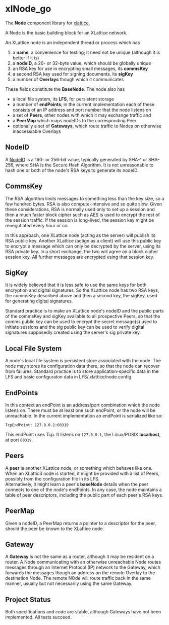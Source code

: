 <h1 class="libTop">xlNode_go</h1>

The **Node** component library for 
[xlattice.](https://jddixon.github.io/xlattice_go)

A Node is the basic building block for an XLattice network.  

An XLattice node is an independent thread or process which has

1. a **name**, a convenience for testing; it need not be unique (although
   it is better if it is)
2. a **nodeID**, a 20- or 32-byte value, which should be globally unique
3. an RSA key for use in encrypting small messages, its **commsKey**
4. a second RSA key used for signing documents, its **sigKey**
5. a number of **Overlays** though which it communicates

These fields constitute the **BaseNode**.  The node also has 

* a local file system, its **LFS**, for persistent storage
* a number of **endPoints**; in the current implementation each of these 
  consists of an IP address and port number that the node listens on
* a set of **Peers**, other nodes with which it may exchange traffic and
* a **PeerMap** which maps nodeIDs to the corresponding Peer
* optionally a set of **Gateways**, which route traffic to Nodes on 
  otherwise inaccessiable Overlays

## NodeID

A [NodeID](https://jddixon.github.io/xlNodeID_go)
is a 160- or 256-bit value, typically generated by SHA-1 or SHA-256,
where SHA is the Secure Hash Algorithm.  It is not unreasonable
to hash one or both of the node's RSA keys to generate its nodeID.

## CommsKey

The RSA algorithm limits messages to something less than the key size,
so a few hundred bytes.  RSA is also compute-intensive and so quite slow.
Given these considerations, RSA is normally used only to set up a session
and then a much faster block cipher such as AES is used to encrypt the rest 
of the session traffic.  If the session is long-lived, the session key 
might be renegotiated every hour or so.

In this approach, one XLattice node (acting as the server) will publish
its RSA public key.  Another XLattice (actign as a client) will use this
public key to encrypt a message which can only be decrypted by the server,
using its RSA private key.  In a short exchange, the two will agree on a
block cipher session key.  All further messages are encrypted using that
session key.

## SigKey

It is widely believed that it is less safe to use the same keys for both
encryption and digital signatures.  So the XLattice node has two RSA keys,
the commsKey described above and then a second key, the sigKey, used for
generating digital signatures.  

Standard practice is to make an XLattice node's nodeID and the public 
parts of the commsKey and sigKey available to all prospective Peers, 
so that the comms public key can be used to encrypt the secret message(s)
used to initiate sessions and the sig public key can be used to verify
digital signatures supposedly created using the server's sig private key.

## Local File System

A node's local file system is persistent store associated with the 
node.  The node may stores its configuration data there, so that the
node can recover from failures.  Standard practice is to store 
application-specific data in the LFS and basic configuraton data in
LFS/.xlattice/node.config

## EndPoints

In this context an endPoint is an address/port combination which the
node listens on.  There must be at least one such endPoint, or the
node will be unreachable.  In the current implementation an endPoint
is serialized like so:

    TcpEndPoint: 127.0.0.1:60319

This endPoint uses Tcp.  It listens on `127.0.0.1`, the Linux/POSIX 
**localhost**, at port `60319`.

## Peers

A **peer** is another XLattice node, or something which behaves like 
one.  When an XLattic3 node is started, it might be provided with a
list of Peers, possibly from the configuration file in its LFS.  
Alternatively, it might learn a peer's **baseNode** details when 
the peer connects to one of the node's endPoints.  In any case, 
the node maintains a table of peer descriptors, including the public
part of each peer's RSA keys.

## PeerMap

Given a nodeID, a PeerMap returns a pointer to a descriptor for the
peer, should the peer be known to the XLattice node.

## Gateway

A **Gateway** is not the same as a router, although it may be resident on
a router.  A Node communicating with an otherwise unreachable Node routes
messages through an Internet Protocol (IP) network to the Gateway, which
forwards the messages though an address on the remote Overlay to the 
destination Node.  The remote NOde will route traffic back in the same
manner, usually but not necessarily using the same Gateway.  

## Project Status

Both specifications and code are stable, although Gateways have not been
implemented.  All tests succeed.

